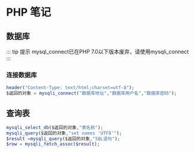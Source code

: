 # PHP 笔记


## 数据库

::: tip 提示
mysql_connect已在PHP 7.0以下版本废弃，请使用mysqli_connect
:::

### 连接数据库

```PHP
header("Content-Type: text/html;charset=utf-8");
$返回的对象 = mysqli_connect("数据库地址","数据库用户名","数据库密码");
```

## 查询表

```PHP
mysqli_select_db($返回的对象,"表名称");
mysqli_query($返回的对象,"set names 'UTF8'");
$result =mysqli_query($返回的对象,"SQL语句");
$row = mysqli_fetch_assoc($result);
```